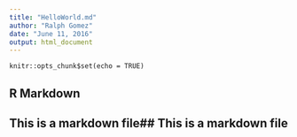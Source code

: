 ```yaml
---
title: "HelloWorld.md"
author: "Ralph Gomez"
date: "June 11, 2016"
output: html_document
---
```


```{r setup, include=FALSE}
knitr::opts_chunk$set(echo = TRUE)
```

## R Markdown

## This is a markdown file## This is a markdown file

